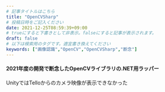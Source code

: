 ```yaml
---
# 記事タイトルはこちら
title: "OpenCVSharp"
# 投稿日時をご記入ください
date: 2021-12-25T08:59:39+09:00
# trueにすると下書きとして非表示。falseにすると記事が表示されます。
draft: false
# 以下は検索用のタグです。適宜書き換えてください
keywords: ["画像認識","OpenCV","OpenCVSharp","断念"]
---
```


#### 2021年度の開発で断念したOpenCVライブラリの.NET用ラッパー
UnityではTelloからのカメラ映像が表示できなかった